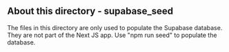 ## About this directory - supabase_seed

The files in this directory are only used to populate the Supabase database.
They are not part of the Next JS app.
Use "npm run seed" to populate the database.
